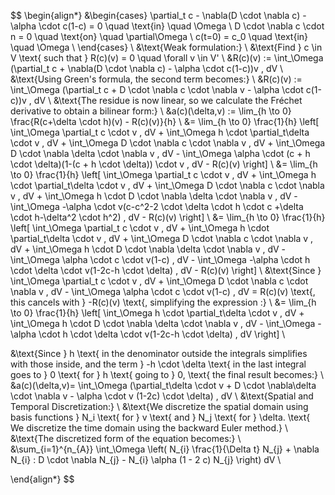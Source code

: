 $$
\begin{align*}
&\begin{cases}
\partial_t c - \nabla(D \cdot \nabla c) - \alpha \cdot c(1-c) = 0 \quad \text{in} \quad \Omega \\
D \cdot \nabla c \cdot n = 0 \quad \text{on} \quad \partial\Omega \\
c(t=0) = c_0 \quad \text{in} \quad \Omega \\
\end{cases} \\
&\text{Weak formulation:} \\
&\text{Find } c \in V \text{ such that } R(c)(v) = 0 \quad \forall v \in V' \\
&R(c)(v) := \int_\Omega (\partial_t c + \nabla(D \cdot \nabla c) - \alpha \cdot c(1-c))v \, dV \\
&\text{Using Green's formula, the second term becomes:} \\
&R(c)(v) := \int_\Omega (\partial_t c + D \cdot \nabla c \cdot \nabla v - \alpha \cdot c(1-c))v \, dV \\
&\text{The residue is now linear, so we calculate the Fréchet derivative to obtain a bilinear form:} \\
&a(c)(\delta,v) := \lim_{h \to 0} \frac{R(c+\delta \cdot h)(v) - R(c)(v)}{h} \\
&= \lim_{h \to 0} \frac{1}{h} \left[ \int_\Omega \partial_t c \cdot v \, dV + \int_\Omega h \cdot \partial_t\delta \cdot v \, dV + \int_\Omega D \cdot \nabla c \cdot \nabla v \, dV + \int_\Omega D \cdot \nabla \delta \cdot \nabla v \, dV - \int_\Omega \alpha \cdot (c + h \cdot \delta)(1-(c + h \cdot \delta)) \cdot v \, dV - R(c)(v) \right] \\
&= \lim_{h \to 0} \frac{1}{h} \left[ \int_\Omega \partial_t c \cdot v \, dV + \int_\Omega h \cdot \partial_t\delta \cdot v \, dV + \int_\Omega D \cdot \nabla c \cdot \nabla v \, dV + \int_\Omega h \cdot D \cdot \nabla \delta \cdot \nabla v \, dV - \int_\Omega -\alpha \cdot v(c-c^2-2 \cdot \delta \cdot h \cdot c +\delta \cdot h-\delta^2 \cdot h^2) \, dV - R(c)(v) \right] \\
&= \lim_{h \to 0} \frac{1}{h} \left[ \int_\Omega \partial_t c \cdot v \, dV + \int_\Omega h \cdot \partial_t\delta \cdot v \, dV + \int_\Omega D \cdot \nabla c \cdot \nabla v \, dV + \int_\Omega h \cdot D \cdot \nabla \delta \cdot \nabla v \, dV - \int_\Omega \alpha \cdot c \cdot v(1-c) \, dV - \int_\Omega -\alpha \cdot h \cdot \delta \cdot v(1-2c-h \cdot \delta) \, dV - R(c)(v) \right] \\
&\text{Since } \int_\Omega \partial_t c \cdot v \, dV + \int_\Omega D \cdot \nabla c \cdot \nabla v \, dV - \int_\Omega \alpha \cdot c \cdot v(1-c) \, dV = R(c)(v) \text{, this cancels with } -R(c)(v) \text{, simplifying the expression :} \\
&= \lim_{h \to 0} \frac{1}{h} \left[ \int_\Omega h \cdot \partial_t\delta \cdot v \, dV + \int_\Omega h \cdot D \cdot \nabla \delta \cdot \nabla v \, dV - \int_\Omega -\alpha \cdot h \cdot \delta \cdot v(1-2c-h \cdot \delta) \, dV \right] \\

&\text{Since } h \text{ in the denominator outside the integrals simplifies with those inside, and the term } -h \cdot \delta \text{ in the last integral goes to } 0 \text{ for } h \text{ going to } 0, \text{ the final result becomes:} \\
&a(c)(\delta,v)= \int_\Omega (\partial_t\delta \cdot v + D \cdot \nabla\delta \cdot \nabla v - \alpha \cdot v (1-2c) \cdot \delta) \, dV \\
&\text{Spatial and Temporal Discretization:} \\
&\text{We discretize the spatial domain using basis functions } N_i \text{ for } v \text{ and } N_j \text{ for }  \delta. \text{ We discretize the time domain using the backward Euler method.} \\
&\text{The discretized form of the equation becomes:} \\
&\sum_{i=1}^{n_{A}} \int_\Omega \left( N_{i} \frac{1}{\Delta t} N_{j} + \nabla N_{i} : D \cdot \nabla N_{j} - N_{i} \alpha (1 - 2 c) N_{j} \right) dV \\

\end{align*}
$$

